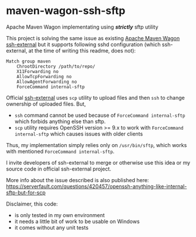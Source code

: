 # maven-wagon-ssh-sftp
Apache Maven Wagon implementating using ***strictly*** sftp utility

This project is solving the same issue as existing [Apache Maven Wagon ssh-external](https://maven.apache.org/wagon/wagon-providers/wagon-ssh-external/) but it supports
following sshd configuration (which ssh-external, at the time of writing this readme, does not):

    Match group maven
        ChrootDirectory /path/to/repo/
        X11Forwarding no
        AllowTcpForwarding no
        AllowAgentForwarding no
        ForceCommand internal-sftp

Official [ssh-external](https://maven.apache.org/wagon/wagon-providers/wagon-ssh-external/) uses `scp` utility to upload files and then `ssh` to change ownership of uploaded files. But,

* `ssh` command cannot be used because of `ForceCommand internal-sftp` which forbids anything else than sftp.
* `scp` utility requires OpenSSH version >= 9.x to work with `ForceCommand internal-sftp` which causes issues with older clients

Thus, my implementation simply relies only on `/usr/bin/sftp`, which works with mentioned `ForceCommand internal-sftp`.

I invite developers of ssh-external to merge or otherwise use this idea or my source code in official ssh-external project.

More info about the issue described is also published here:  
https://serverfault.com/questions/420457/openssh-anything-like-internal-sftp-but-for-scp

Disclaimer, this code:

* is only tested in my own environment
* it needs a little bit of work to be usable on Windows
* it comes without any unit tests
